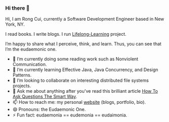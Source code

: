 ### Hi there 👋

Hi, I am Rong Cui, currently a Software Development Engineer based in New York, NY.

I read books. I write blogs. I run [Lifelong-Learning](https://github.com/eudaemonic-one/Lifelong-Learning) project.

I’m happy to share what I perceive, think, and learn. Thus, you can see that I’m the eudaemonic one.

- 🔭 I’m currently doing some reading work such as Nonviolent Communication.
- 🌱 I’m currently learning Effective Java, Java Concurrency, and Design Patterns.
- 👯 I’m looking to collaborate on interesting distributed file systems projects.
- 💬 Ask me about anything after you've read this brilliant article [How To Ask Questions The Smart Way](http://www.catb.org/~esr/faqs/smart-questions.html).
- 📫 How to reach me: my personal [website](https://www.eudaemonic.one/) (blogs, portfolio, bio). 
- 😄 Pronouns: the Eudaemonic One.
- ⚡ Fun fact: eudaemonia == eudemonia == eudaimonia.
